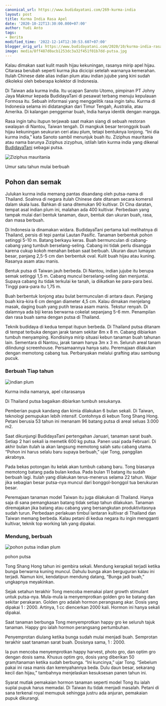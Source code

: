 ```yaml
---
canonical_url: https://www.budidayatani.com/269-kurma-india
layout: post
title: Kurma India Rasa Apel
date: '2020-10-22T13:30:00.000+07:00'
author: Yudi Anto
tags:
- Berita
modified_time: '2022-12-14T12:30:53.607+07:00'
blogger_orig_url: https://www.budidayatani.com/2020/10/kurma-india-rasa-apel.html
image: media/8ff487d0acb1253dc3a32f451f01b7dd-putsa.jpg
---
```

Kalau dimakan saat kulit masih hijau kekuningan, rasanya mirip apel hijau. Citarasa berubah seperti kurma jika dicicipi setelah warnanya kemerahan. Itulah Chinese date alias indian plum atau indian jujube yang kini sudah dikoleksi oleh beberapa kolektor di Indonesia.

 Di Taiwan ada kurma india. Itu ucapan Sanoto Utomo, pimpinan PT Johny Jaya Makmur kepada BudidayaTani di pesawat terbang menuju kepulauan Formosa itu. Sebuah informasi yang menggelitik rasa ingin tahu. Kurma di Indonesia selama ini didatangkan dari Timur Tengah, Australia, atau Amerika. Di kalangan penggemar buah, India hanya identik dengan mangga.

 Rasa ingin tahu itupun terjawab saat makan siang di sebuah restoran swalayan di Nantou, Taiwan tengah. Di mangkuk besar teronggok buah hijau kekuningan seukuran ceri atau plum, tetapi bentuknya lonjong. “Ini dia kurma india,” kata Sanoto sambil menunjuk buah itu. Ziziphus mauritania atau nama barunya Ziziphus zizyphus, istilah latin kurma india yang dikenal [BudidayaTani](https://www.budidayatani.com/) sebagai putsa.

 ![Ziziphus mauritania](https://blogger.googleusercontent.com/img/b/R29vZ2xl/AVvXsEgEHAwFIzMgPDlf2Sos0cHS3YKTMNPHUf1AwrqS0IJ0eghGM10OBozRPuMdQ_yuS3utvjP18h4zLmNJdTJEC8G57qml2osuD2a9o8iLrdzVXgbVr3lMPonS8iG5WYUGIhkeoty4AIK9CrOt/s558/putsa.jpg "putsa") 

Umur satu tahun mulai berbuah

## Pohon dan semak

 Julukan kurma india memang pantas disandang oleh putsa-nama di Thailand. Soalnva di negara itulah Chinese date ditanam secara komersil dalam skala luas. Bahkan di sana ditemukan 90 kultivar. Di Cina daratan, tempat asal indian plum ini, malahan ada 400 kultivar. Perbedaan yang tampak mulai dari bentuk tanaman, daun, bentuk dan ukuran buah, rasa, dan masa berbuah.

 Di Indonesia ia dinamakan widara. BudidayaTani pertama kali melihatnya di Thailand, persis di tepi pantai Lautan Pasific. Tanaman berbentuk pohon setinggi 5-10 m. Batang berkayu keras. Buah bermunculan di cabang-cabang yang tumbuh berselang-seling. Cabang ini tidak perlu disangga karena cukup kokoh menahan beban saat berbuah. Ukuran daun lumayan besar, panjang 2,5-5 cm dan berbentuk oval. Kulit buah hijau atau kuning. Rasanya asam atau manis.

 Bentuk putsa di Taiwan jauh berbeda. Di Nantou, indian jujube itu berupa semak setinggi 1,5 m. Cabang muncul berselang-seling dan menjuntai. Supaya cabang itu tidak terkulai ke tanah, ia diikatkan ke para-para besi. Tinggi para-para itu 1,75 m.

 Buah berbentuk lonjong atau bulat bermunculan di antara daun. Panjang buah kira-kira 6 cm dengan diameter 4,5 cm. Kalau dimakan menjelang masak, daging buah yang putih terasa asam manis. Tekstur renyah. Di dalamnya ada biji keras berwarna cokelat sepanjang 5-6 mm. Penampilan dan rasa buah sama dengan putsa di Thailand.

 Teknik budidaya di kedua tempat itupun berbeda. Di Thailand putsa ditanam di tempat terbuka dengan jarak tanam sekitar 8m x 8 m. Cabang dibiarkan tumbuh menyamping. Kondisinya mirip situasi kebun tanaman buah tahunan lain. Sementara di Nantou, jarak tanam hanya 3m x 3 m. Seluruh areal tanam dilindungi screenhouse. Persamaannya hanya satu. Peremajaan dilakukan dengan memotong cabang tua. Perbanyakan melalui grafting atau sambung pucuk.

 ### Berbuah Tiap tahun

 ![indian plum](https://blogger.googleusercontent.com/img/b/R29vZ2xl/AVvXsEjII1f8bAc89x8wTAs9JGnYVOnQlRJXUVXyOq-Tp6rRvRbNNMYLh_WcdjyAEE_3xAnRi7g6Km2Nj7DpywU6I5Mz0ywrEACEq_UJzp-ecVW4rqFNv6gvimfbzrZRz9E95WsVRdc5fSfqNLX8/s720/buah-putsaku.jpg "indian jujube") 

Kurma india namanya, apel citarasanya

Di Thailand putsa bagaikan dibiarkan tumbuh sesukanya.

 Pemberian pupuk kandang dan kimia dilakukan 6 bulan sekali. Di Taiwan, teknologi pemupukan lebih intensif. Contohnya di kebun Tong Shang Hong. Petani berusia 53 tahun ini menanam 96 batang putsa di areal seluas 3.000 m2.

 Saat dikunjungi BudidayaTani pertengahan Januari, tanaman sarat buah. Setiap 2 hari sekali ia memetik 600 kg putsa. Panen usai pada Februari. Di akhir bulan itulah ia akan langsung memotong salah satu cabang utama. “Pohon ini harus selalu baru supaya berbuah,” ujar Tong, panggilan akrabnya.

 Pada bekas potongan itu kelak akan tumbuh cabang baru. Tong biasanya memotong batang pada bulan kedua. Pada bulan 11 batang itu sudah berbuah lagi. Itulah yang dilakukan terus-menerus selama 22 tahun. Wajar jika sebagian besar putsa-nya muncul dari bonggol-bonggol tua berukuran besar.

 Peremajaan tanaman model Taiwan itu juga dilakukan di Thailand. Hanya saja di sana pemangkasan batang tidak setiap tahun dilakukan. Tanaman diremajakan jika batang atau cabang yang bersangkutan produktivitasnya sudah turun. Perbedaan perlakuan timbul lantaran kultivar di Thailand dan Taiwan memang berbeda. Kalau petani di kedua negara itu ingin mengganti kultivar, teknik top working lah yang dipakai.

 ### Mendung, berbuah

 ![pohon putsa indian plum](https://blogger.googleusercontent.com/img/b/R29vZ2xl/AVvXsEgbI1aOR1srEXHeb5zydwz0K7txTk_bCMnXVRma3icpVrFApbS-y_zaJSxl-AMKJbgpEaoTo9UFrmuRqkQuWS_CB8mjU3PoAKanSD3mEYnkDRzlIFtxQS4qTCiKccFMJqca3X5JR8KAUsyH/s480/hqdefault.jpg "pohon putsa indian jujube") 

pohon putsa

Tong Shang Hong tahun ini gembira sekali. Mendung kerapkali terjadi ketika bunga berwarna kuning muncul. Dahulu bunga akan berguguran kalau ini terjadi. Namun kini, kendatipun mendung datang, “Bunga jadi buah,” ungkapnya meyakinkan.

 Sejak setahun terakhir Tong mencoba memakai plant growth stimulant untuk putsa-nya. Mula-mula ia menyemprotkan golden gro ke batang dan sekitar perakaran. Golden gro adalah hormon perangsang akar. Dosis yang dipakai 1 : 2000. Artinya, 1 cc diencerkan 2000 kali. Hormon ini hanya sekali dipakai.

 Saat tanaman berbunga Tong menyemprotkan happy gro ke seluruh tajuk tanaman. Happy gro ialah hormon perangsang pertumbuhan.

 Penyemprotan diulang ketika bunga sudah mulai menjadi buah. Semprotan terakhir saat tanaman sarat buah. Dosisnya sama, 1 : 2000.

 Ia pun mencoba menyemprotkan happy harvest, photo gro, dan optim gro dengan dosis sama. Khusus optim gro, dosis yang diberikan 50 gram/tanaman ketika sudah berbunga. “Ini kuncinya,” ujar Tong. “Sebelum pakai ini rasa manis dan kerenyahannya beda. Dulu daun besar, sekarang kecil dan hijau,” tambahnya menjelaskan kesuksesan panen tahun ini.

 Syarat mutlak pemakaian hormon tanaman seperti model Tong itu ialah suplai pupuk harus memadai. Di Taiwan itu tidak menjadi masalah. Petani di sana terkenal royal memupuk sehingga justru ada anjuran, pemakaian pupuk dikurangi.

